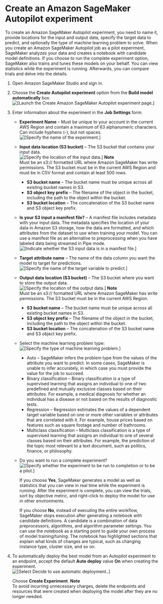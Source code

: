 # Create an Amazon SageMaker Autopilot experiment<a name="autopilot-automate-model-development-create-experiment"></a>

To create an Amazon SageMaker Autopilot experiment, you need to name it, provide locations for the input and output data, specify the target data to predict, and optionally the type of machine learning problem to solve\. When you create an Amazon SageMaker Autopilot job as a pilot experiment, SageMaker analyzes your data and creates a notebook with candidate model definitions\. If you choose to run the complete experiment option, SageMaker also trains and tunes these models on your behalf\. You can view statistics while the experiment is running\. Afterwards, you can compare trials and delve into the details\.

1. Open Amazon SageMaker Studio and sign in\.

1. Choose the **Create Autopilot experiment** option from the **Build model automatically** box\.   
![\[Launch the Create Amazon SageMaker Autopilot experiment page.\]](http://docs.aws.amazon.com/sagemaker/latest/dg/images/autopilot-build-model-automatically.png)

1. Enter information about the experiment in the **Job Settings** form:
   + **Experiment Name** – Must be unique to your account in the current AWS Region and contain a maximum of 63 alphanumeric characters\. Can include hyphens \(\-\), but not spaces\.  
![\[Specify the name of the experiment.\]](http://docs.aws.amazon.com/sagemaker/latest/dg/images/autopilot-experiment-name.png)
   + **Input data location \(S3 bucket\)** – The S3 bucket that contains your input data\.   
![\[Specify the location of the input data.\]](http://docs.aws.amazon.com/sagemaker/latest/dg/images/autopilot-input-data-name.png)
**Note**  
Must be an s3:// formatted URL where Amazon SageMaker has write permissions\. The S3 bucket must be in the current AWS Region and must be in CSV format and contain at least 500 rows\.
     + **S3 bucket name** – The bucket name must be unique across all existing bucket names in S3\.
     + **S3 object key prefix** – The filename of the object in the bucket, including the path to the object within the bucket\.
     + **S3 bucket location** – The concatenation of the S3 bucket name and S3 object key prefix\.
   + **Is your S3 input a manifest file?** – A manifest file includes metadata with your input data\. The metadata specifies the location of your data in Amazon S3 storage, how the data are formatted, and which attributes from the dataset to use when training your model\. You can use a manifest file as an alternative to preprocessing when you have labeled data being streamed in Pipe mode\.  
![\[Indicate whether the S3 input data is in a manifest file.\]](http://docs.aws.amazon.com/sagemaker/latest/dg/images/autopilot-manifest-file.png)
   + **Target attribute name** – The name of the data column you want the model to target for predictions\.  
![\[Specify the name of the target variable to predict.\]](http://docs.aws.amazon.com/sagemaker/latest/dg/images/autopilot-target-attribute-name.png)
   + **Output data location \(S3 bucket\)** – The S3 bucket where you want to store the output data\.  
![\[Specify the location of the output data.\]](http://docs.aws.amazon.com/sagemaker/latest/dg/images/autopilot-output-data-name.png)
**Note**  
Must be an s3:// formatted URL where Amazon SageMaker has write permissions\. The S3 bucket must be in the current AWS Region\.
     + **S3 bucket name** – The bucket name must be unique across all existing bucket names in S3\.
     + **S3 object key prefix** – The filename of the object in the bucket, including the path to the object within the bucket\.
     + **S3 bucket location** – The concatenation of the S3 bucket name and S3 object key prefix\.
   + Select the machine learning problem type:  
![\[Specify the type of machine learning problem.\]](http://docs.aws.amazon.com/sagemaker/latest/dg/images/autopilot-ml-problem-type.png)
     + Auto – SageMaker infers the problem type from the values of the attribute you want to predict\. In some cases, SageMaker is unable to infer accurately, in which case you must provide the value for the job to succeed\.
     + Binary classification – Binary classification is a type of supervised learning that assigns an individual to one of two predefined and mutually exclusive classes based on their attributes\. For example, a medical diagnosis for whether an individual has a disease or not based on the results of diagnostic tests\.
     + Regression – Regression estimates the values of a dependent target variable based on one or more other variables or attributes that are correlated with it\. For example, house prices based on features such as square footage and number of bathrooms\.
     + Multiclass classification – Multiclass classification is a type of supervised learning that assigns an individual to one of several classes based on their attributes\. For example, the prediction of the topic most relevant to a text document, such as politics, finance, or philosophy\.
   + Do you want to run a complete experiment?  
![\[Specify whether the experiment to be run to completion or to be a pilot.\]](http://docs.aws.amazon.com/sagemaker/latest/dg/images/autopilot-experiment-pilot-or-complete.png)

     If you choose **Yes**, SageMaker generates a model as well as statistics that you can view in real time while the experiment is running\. After the experiment is complete, you can view the trials, sort by objective metric, and right\-click to deploy the model for use in other environments\.

     If you choose **No**, instead of executing the entire workflow, SageMaker stops execution after generating a notebook with candidate definitions\. A candidate is a combination of data preprocessors, algorithms, and algorithm parameter settings\. You can use the notebook as a starting point to guide your own process of model training/tuning\. The notebook has highlighted sections that explain what kinds of changes are typical, such as changing instance type, cluster size, and so on\.

1. To automatically deploy the best model from an Autopilot experiment to an endpoint, accept the default **Auto deploy** value **On** when creating the experiment\.  
![\[Select Decide to use automatic deployment..\]](http://docs.aws.amazon.com/sagemaker/latest/dg/images/autopilot/autopilot-experiment-deploy.png)

   Choose **Create Experiment**\.
**Note**  
To avoid incurring unnecessary charges, delete the endpoints and resources that were created when deploying the model after they are no longer needed\.